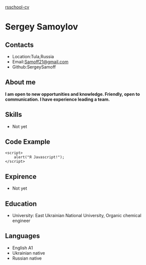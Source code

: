 [rsschool-cv](https://SergeySamoff.github.io/rsschool-cv/)
# Sergey Samoylov
## Contacts
* Location:Tula,Russia
* Email:Samoff21@gmail.com
* Github:SergeySamoff
## About me
**I am open to new opportunities and knowledge. Friendly, open to communication. I have experience leading a team.**
## Skills
* Not yet
## Code Example
```
<script>
    alert("Я Javascript!");
</script>

```
## Expirence
* Not yet
## Education
* University: East Ukrainian National University, Organic chemical engineer
## Languages
* English A1
* Ukrainian native
* Russian native